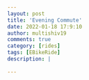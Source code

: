 ```yaml
---
layout: post
title: 'Evening Commute'
date: 2022-01-18 17:9:10
author: multishiv19
comments: true
category: [rides]
tags: [EBikeRide]
description: |
    
---
```





<div width='100%' class='strava-embed-placeholder' data-embed-type='activity' data-embed-id='6541230237'></div>
<script src='https://strava-embeds.com/embed.js'></script>
